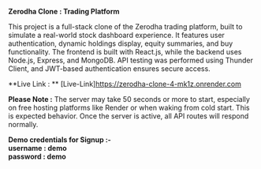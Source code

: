 **Zerodha Clone : Trading Platform**

This project is a full-stack clone of the Zerodha trading platform, built to simulate a real-world stock dashboard experience. It features user authentication, dynamic holdings display, equity summaries, and buy functionality. The frontend is built with React.js, while the backend uses Node.js, Express, and MongoDB. API testing was performed using Thunder Client, and JWT-based authentication ensures secure access.

**Live Link : ** [Live-Link]https://zerodha-clone-4-mk1z.onrender.com

**Please Note :** The server may take 50 seconds or more to start, especially on free hosting platforms like Render or when waking from cold start. This is expected behavior. Once the server is active, all API routes will respond normally.  

**Demo credentials for Signup :-**  
**username : demo**  
**password : demo**  
